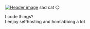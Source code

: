 [![Header image](https://cdn.vstatic.net/content/KQgCslvqJtiMCkBKQmZp/github.com/img/sittingcat.png)](http://vee.city) sad cat 😔

I code things?
</br>I enjoy selfhosting and homlabbing a lot
<!---
toastontoast/toastontoast is a ✨ special ✨ repository because its `README.md` (this file) appears on your GitHub profile.
You can click the Preview link to take a look at your changes.



<hr>
<h1>My current homelab:</h1>
<br><img style="width: 350px;" src="https://cdn.vstatic.net/content/misc/github_profile/DellPowerEdgeR210.webp">
<br><img style="width: 350px;" src="https://cdn.vstatic.net/content/misc/github_profile/DellPowerEdgeR710.webp">
<br><img style="width: 350px;" src="https://cdn.vstatic.net/content/misc/github_profile/PowerVaultMD1200.webp">
<br><img style="width: 350px;" src="https://cdn.vstatic.net/content/misc/github_profile/DellEMCPowerEdgeR740.webp">
<br>
<h2>Powered By:</h2>
<a class="item" href="https://freebsd.org"><img style="width: 500px;" src="https://cdn.vstatic.net/content/misc/logo-red.png"></a>
<br><a class="item" href="https://hardenedbsd.org"><img style="width: 200px;" src="https://cdn.vstatic.net/content/misc/bsd_optimised.webp"></a>--->

